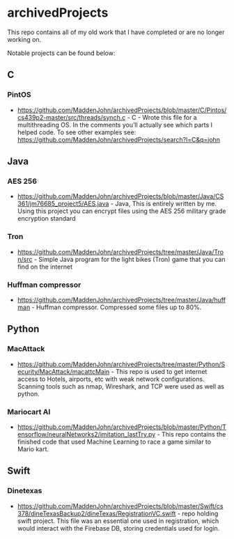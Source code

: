 # archivedProjects
This repo contains all of my old work that I have completed or are no longer working on. 

Notable projects can be found below: 

## C 
### PintOS
* https://github.com/MaddenJohn/archivedProjects/blob/master/C/Pintos/cs439p2-master/src/threads/synch.c - C - Wrote this file for a multithreading OS. In the comments you’ll actually see which parts I helped code. To see other examples see: https://github.com/MaddenJohn/archivedProjects/search?l=C&q=john

## Java
### AES 256
* https://github.com/MaddenJohn/archivedProjects/blob/master/Java/CS361/jm76685_project5/AES.java - Java, This is entirely written by me. Using this project you can encrypt files using the AES 256 military grade encryption standard
### Tron
* https://github.com/MaddenJohn/archivedProjects/tree/master/Java/Tron/src - Simple Java program for the light bikes (Tron) game that you can find on the internet 
### Huffman compressor
* https://github.com/MaddenJohn/archivedProjects/tree/master/Java/huffman - Huffman compressor. Compressed some files up to 80%.

## Python
### MacAttack
* https://github.com/MaddenJohn/archivedProjects/tree/master/Python/Security/MacAttack/macattcMain - This repo is used to get internet access to Hotels, airports, etc with weak network configurations. Scanning tools such as nmap, Wireshark, and TCP were used as well as python.
### Mariocart AI
* https://github.com/MaddenJohn/archivedProjects/blob/master/Python/Tensorflow/neuralNetworks2/imitation_lastTry.py - This repo contains the finished code that used Machine Learning to race a game similar to Mario kart. 

## Swift

### Dinetexas
* https://github.com/MaddenJohn/archivedProjects/blob/master/Swift/cs378/dineTexasBackup2/dineTexas/RegistrationVC.swift - repo holding swift project. This file was an essential one used in registration, which would interact with the Firebase DB, storing credentials used for login.

